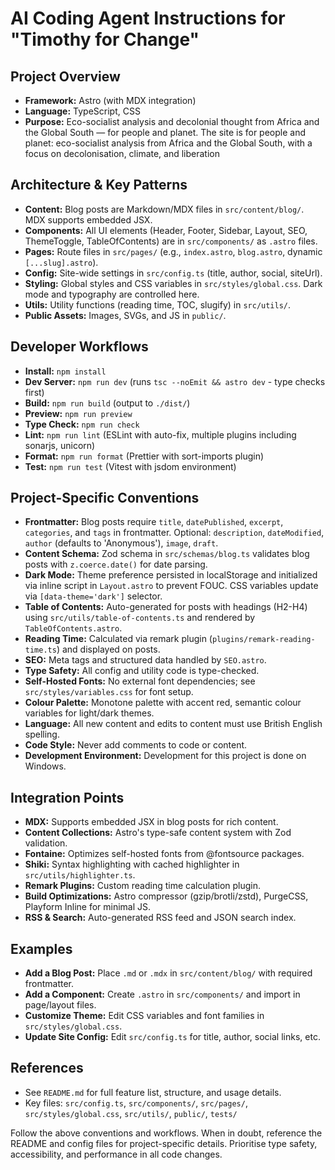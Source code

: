 # AI Coding Agent Instructions for "Timothy for Change"

## Project Overview

- **Framework:** Astro (with MDX integration)
- **Language:** TypeScript, CSS
- **Purpose:** Eco-socialist analysis and decolonial thought from Africa and the Global South — for people and planet. The site is for people and planet: eco-socialist analysis from Africa and the Global South, with a focus on decolonisation, climate, and liberation

## Architecture & Key Patterns

- **Content:** Blog posts are Markdown/MDX files in `src/content/blog/`. MDX supports embedded JSX.
- **Components:** All UI elements (Header, Footer, Sidebar, Layout, SEO, ThemeToggle, TableOfContents) are in `src/components/` as `.astro` files.
- **Pages:** Route files in `src/pages/` (e.g., `index.astro`, `blog.astro`, dynamic `[...slug].astro`).
- **Config:** Site-wide settings in `src/config.ts` (title, author, social, siteUrl).
- **Styling:** Global styles and CSS variables in `src/styles/global.css`. Dark mode and typography are controlled here.
- **Utils:** Utility functions (reading time, TOC, slugify) in `src/utils/`.
- **Public Assets:** Images, SVGs, and JS in `public/`.

## Developer Workflows

- **Install:** `npm install`
- **Dev Server:** `npm run dev` (runs `tsc --noEmit && astro dev` - type checks first)
- **Build:** `npm run build` (output to `./dist/`)
- **Preview:** `npm run preview`
- **Type Check:** `npm run check`
- **Lint:** `npm run lint` (ESLint with auto-fix, multiple plugins including sonarjs, unicorn)
- **Format:** `npm run format` (Prettier with sort-imports plugin)
- **Test:** `npm run test` (Vitest with jsdom environment)

## Project-Specific Conventions

- **Frontmatter:** Blog posts require `title`, `datePublished`, `excerpt`, `categories`, and `tags` in frontmatter. Optional: `description`, `dateModified`, `author` (defaults to 'Anonymous'), `image`, `draft`.
- **Content Schema:** Zod schema in `src/schemas/blog.ts` validates blog posts with `z.coerce.date()` for date parsing.
- **Dark Mode:** Theme preference persisted in localStorage and initialized via inline script in `Layout.astro` to prevent FOUC. CSS variables update via `[data-theme='dark']` selector.
- **Table of Contents:** Auto-generated for posts with headings (H2-H4) using `src/utils/table-of-contents.ts` and rendered by `TableOfContents.astro`.
- **Reading Time:** Calculated via remark plugin (`plugins/remark-reading-time.ts`) and displayed on posts.
- **SEO:** Meta tags and structured data handled by `SEO.astro`.
- **Type Safety:** All config and utility code is type-checked.
- **Self-Hosted Fonts:** No external font dependencies; see `src/styles/variables.css` for font setup.
- **Colour Palette:** Monotone palette with accent red, semantic colour variables for light/dark themes.
- **Language:** All new content and edits to content must use British English spelling.
- **Code Style:** Never add comments to code or content.
- **Development Environment:** Development for this project is done on Windows.

## Integration Points

- **MDX:** Supports embedded JSX in blog posts for rich content.
- **Content Collections:** Astro's type-safe content system with Zod validation.
- **Fontaine:** Optimizes self-hosted fonts from @fontsource packages.
- **Shiki:** Syntax highlighting with cached highlighter in `src/utils/highlighter.ts`.
- **Remark Plugins:** Custom reading time calculation plugin.
- **Build Optimizations:** Astro compressor (gzip/brotli/zstd), PurgeCSS, Playform Inline for minimal JS.
- **RSS & Search:** Auto-generated RSS feed and JSON search index.

## Examples

- **Add a Blog Post:** Place `.md` or `.mdx` in `src/content/blog/` with required frontmatter.
- **Add a Component:** Create `.astro` in `src/components/` and import in page/layout files.
- **Customize Theme:** Edit CSS variables and font families in `src/styles/global.css`.
- **Update Site Config:** Edit `src/config.ts` for title, author, social links, etc.

## References

- See `README.md` for full feature list, structure, and usage details.
- Key files: `src/config.ts`, `src/components/`, `src/pages/`, `src/styles/global.css`, `src/utils/`, `public/`, `tests/`

Follow the above conventions and workflows. When in doubt, reference the README and config files for project-specific details. Prioritise type safety, accessibility, and performance in all code changes.
